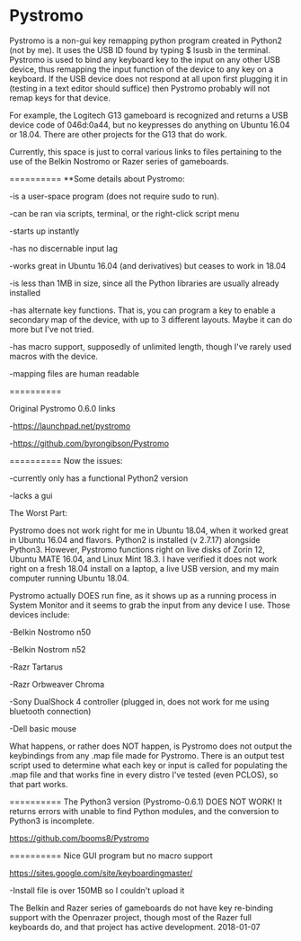 # Pystromo

Pystromo is a non-gui key remapping python program created in Python2 (not by me).  It uses the USB ID found by typing
$ lsusb
in the terminal.  Pystromo is used to bind any keyboard key to the input on any other USB device, thus remapping
the input function of the device to any key on a keyboard.  If the USB device does not respond at all upon first
plugging it in (testing in a text editor should suffice) then Pystromo probably will not remap keys for that device.

For example, the Logitech G13 gameboard is recognized and returns a USB device code of 046d:0a44, but
no keypresses do anything on Ubuntu 16.04 or 18.04.  There are other projects for the G13 that do work.

Currently, this space is just to corral various links to files pertaining to the use of
the Belkin Nostromo or Razer series of gameboards.

==========
**Some details about Pystromo:

-is a user-space program (does not require sudo to run).

-can be ran via scripts, terminal, or the right-click script menu

-starts up instantly

-has no discernable input lag

-works great in Ubuntu 16.04 (and derivatives) but ceases to work in 18.04

-is less than 1MB in size, since all the Python libraries are usually already installed

-has alternate key functions. That is, you can program a key to enable a secondary map of the device, with up to 3 different layouts. Maybe it can do more but I've not tried.

-has macro support, supposedly of unlimited length, though I've rarely used macros with the device.

-mapping files are human readable

==========

Original Pystromo 0.6.0 links

-https://launchpad.net/pystromo

-https://github.com/byrongibson/Pystromo

==========  Now the issues:

-currently only has a functional Python2 version

-lacks a gui

 The Worst Part:
 
Pystromo does not work right for me in Ubuntu 18.04, when it worked great in Ubuntu 16.04 and flavors. Python2
is installed (v 2.7.17) alongside Python3.  However, Pystromo functions right on live disks of Zorin 12, Ubuntu MATE 16.04, and Linux Mint 18.3.  I have verified it does not work right on a fresh 18.04 install on a laptop, a live USB version, and my main computer running Ubuntu 18.04.

Pystromo actually DOES run fine, as it shows up as a running process in System Monitor and it seems to grab the input from any device I use.  Those devices include:

-Belkin Nostromo n50

-Belkin Nostrom n52

-Razr Tartarus

-Razr Orbweaver Chroma

-Sony DualShock 4 controller (plugged in, does not work for me using bluetooth connection)

-Dell basic mouse

What happens, or rather does NOT happen, is Pystromo does not output the keybindings from any .map file made for Pystromo.  There is an output test script used to determine what each key or input is called for populating the .map file and that works fine in every distro I've tested (even PCLOS), so that part works.

==========
The Python3 version (Pystromo-0.6.1) DOES NOT WORK!  It returns errors with unable to find Python modules, and the conversion to Python3 is incomplete.

https://github.com/booms8/Pystromo

==========
Nice GUI program but no macro support

https://sites.google.com/site/keyboardingmaster/

  -Install file is over 150MB so I couldn't upload it

The Belkin and Razer series of gameboards do not have key re-binding support with the Openrazer project,
though most of the Razer full keyboards do, and that project has active development. 2018-01-07
